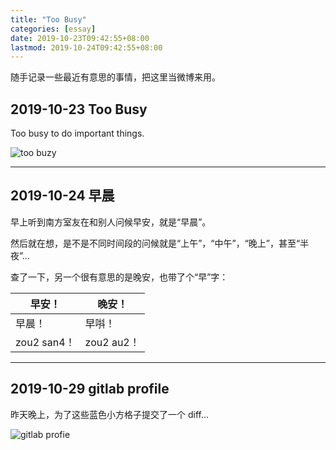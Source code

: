 ```yaml
---
title: "Too Busy"
categories: [essay]
date: 2019-10-23T09:42:55+08:00
lastmod: 2019-10-24T09:42:55+08:00
---
```


随手记录一些最近有意思的事情，把这里当微博来用。

<!--more-->

## 2019-10-23 Too Busy

Too busy to do important things.

![too buzy](/static/too-busy.png)

***

## 2019-10-24 早晨

早上听到南方室友在和别人问候早安，就是“早晨”。

然后就在想，是不是不同时间段的问候就是“上午”，“中午”，“晚上”，甚至“半夜”...

查了一下，另一个很有意思的是晚安，也带了个“早”字：

| 早安！      | 晚安！ |
| ----------- | ----------- |
| 早晨！      | 早唞！       |
| zou2 san4！   | zou2 au2！        |

***

## 2019-10-29 gitlab profile

昨天晚上，为了这些蓝色小方格子提交了一个 diff...

![gitlab profie](/static/gitlab-profile-2019-10-29.png)
